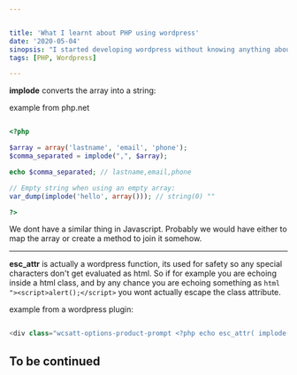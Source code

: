 ```yaml
---


title: 'What I learnt about PHP using wordpress'
date: '2020-05-04'
sinopsis: "I started developing wordpress without knowing anything about PHP other than it was used as a backend language."
tags: [PHP, Wordpress]

---
```



**implode** converts the array into a string:

example from php.net

```php

<?php

$array = array('lastname', 'email', 'phone');
$comma_separated = implode(",", $array);

echo $comma_separated; // lastname,email,phone

// Empty string when using an empty array:
var_dump(implode('hello', array())); // string(0) ""

?>

```

We dont have a similar thing in Javascript. Probably we would have either to map the array or create a method to join it somehow.

___

**esc_attr** is actually a wordpress function, its used for safety so any special characters don't get evaluated as html. So if for example you are echoing inside a html class, and by any chance you are echoing something as ```html "><script>alert();</script>``` you wont actually escape the class attribute.

example from a wordpress plugin: 

```php

<div class="wcsatt-options-product-prompt <?php echo esc_attr( implode( ' ', $prompt_classes ) ); ?>" data-prompt_type="<?php echo esc_attr( $prompt_type ); ?>"><?php echo $prompt; ?></div>


```


## To be continued
